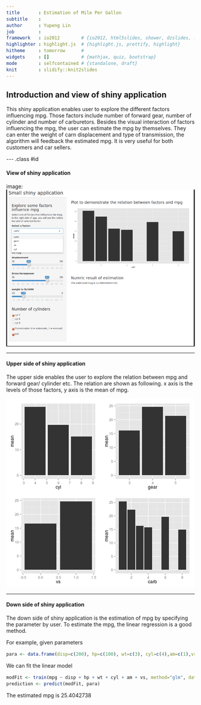 ```yaml
---
title       : Estimation of Mile Per Gallon
subtitle    : 
author      : Yupeng Lin
job         : 
framework   : io2012        # {io2012, html5slides, shower, dzslides, ...}
highlighter : highlight.js  # {highlight.js, prettify, highlight}
hitheme     : tomorrow      # 
widgets     : []            # {mathjax, quiz, bootstrap}
mode        : selfcontained # {standalone, draft}
knit        : slidify::knit2slides
---
```


## Introduction and view of shiny application

This shiny application enables user to explore the different factors influencing mpg. Those factors include number of forward gear, number of cylinder and number of carburetors. Besides the visual interaction of factors influencing the mpg, the user can estimate the mpg by themselves. They can enter the weight of carn displacement and type of transmission, the algorithm will feedback the estimated mpg. It is very useful for both customers and car sellers.


--- .class #id 

#### View of shiny application
image: ![](shiny.png)

---
#### Upper side of shiny application
The upper side enables the user to explore the relation between mpg and forward gear/ cylinder etc. The relation are shown as following. x axis is the levels of those factors, y axis is the mean of mpg.

![plot of chunk unnamed-chunk-1](assets/fig/unnamed-chunk-1-1.png) 

---
#### Down side of shiny application
The down side of shiny application is the estimation of mpg by specifying the parameter by user. To estimate the mpg, the linear regression is a good method.

For example, given parameters

```r
para <- data.frame(disp=c(200), hp=c(100), wt=c(3), cyl=c(4),am=c(1),vs=c(1))
```
We can fit the linear model

```r
modFit <- train(mpg ~ disp + hp + wt + cyl + am + vs, method="glm", data=mtcars)
prediction <- predict(modFit, para)
```

The estimated mpg is 25.4042738
